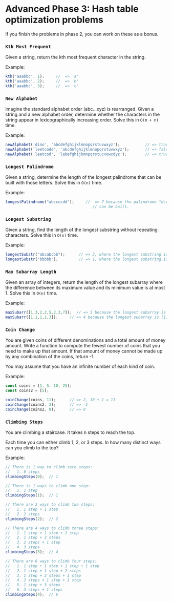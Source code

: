 # Advanced Phase 3: Hash table optimization problems

If you finish the problems in phase 2, you can work on these as a bonus.

### `Kth Most Frequent`

Given a string, return the kth most frequent character in the string.

Example:

```js
kth('aaabbc', 1);     //  => 'a'
kth('aaabbc', 2);     //  => 'b'
kth('aaabbc', 3);     //  => 'c'
```

### `New Alphabet`

Imagine the standard alphabet order (abc...xyz) is rearranged. Given a string
and a new alphabet order, determine whether the characters in the string appear
in lexicographically increasing order. Solve this in `O(m + n)` time.

Example:

```js
newAlphabet('dino', 'abcdefghijklmnopqrstuvwxyz');           // => true
newAlphabet('leetcode', 'abcdefghijklmnopqrstuvwxyz');       // => false
newAlphabet('leetcod', 'labefghijkmnpqrstucvowxdyz');        // => true
```

### `Longest Palindrome`

Given a string, determine the length of the longest palindrome that can be
built with those letters. Solve this in `O(n)` time.

Example:

```js
longestPalindrome("abccccdd");     //  => 7 because the palindrome "dccaccd"
                                      // can be built.
```

### `Longest Substring`

Given a string, find the length of the longest substring without repeating
characters. Solve this in `O(n)` time.

Example:

```js
longestSubstr("abcabcbb");      // => 3, where the longest substring is "abc"
longestSubstr("bbbbb");         // => 1, where the longest substring is "b"
```

### `Max Subarray Length`

Given an array of integers, return the length of the longest subarray where the
difference between its maximum value and its minimum value is at most 1. Solve
this in `O(n)` time.

Example:

```js
maxSubarr([1,3,2,2,5,2,3,7]);  // => 5 because the longest subarray is [3,2,2,2,3]
maxSubarr([1,1,1,1,3]);     // => 4 because the longest subarray is [1,1,1,1]
```

### `Coin Change`

You are given coins of different denominations and a total amount of money
amount. Write a function to compute the fewest number of coins that you need to
make up that amount. If that amount of money cannot be made up by any
combination of the coins, return -1.

You may assume that you have an infinite number of each kind of coin.

Example:

```js
const coins = [1, 5, 10, 25];
const coins2 = [5];

coinChange(coins, 11);      // => 2, 10 + 1 = 11
coinChange(coins2, 3);      // => -1
coinChange(coins2, 0);      // => 0
```

### `Climbing Steps`

You are climbing a staircase. It takes n steps to reach the top.

Each time you can either climb 1, 2, or 3 steps. In how many distinct ways can
you climb to the top?

Example:

```js
// There is 1 way to climb zero steps:
//   1. 0 steps
climbingSteps(0);  // 1

// There is 1 ways to climb one step:
//   1. 1 step
climbingSteps(1);  // 1

// There are 2 ways to climb two steps:
//   1. 1 step + 1 step
//   2. 2 steps
climbingSteps(2);  // 2

// There are 4 ways to climb three steps:
//   1. 1 step + 1 step + 1 step
//   2. 1 step + 2 steps
//   3. 2 steps + 1 step
//   4. 3 steps
climbingSteps(3);  // 4

// There are 6 ways to climb four steps:
//   1. 1 step + 1 step + 1 step + 1 step
//   2. 1 step + 1 step + 2 steps
//   3. 1 step + 2 steps + 1 step
//   4. 2 steps + 1 step + 1 step
//   5. 1 step + 3 steps
//   6. 3 steps + 1 steps
climbingSteps(4);  // 6
```
